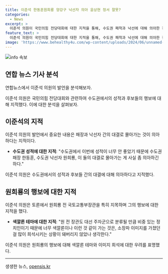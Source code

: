 ```yaml
---
title: 이준석 한동훈원희룡 양강구 낙선자 의아 윤상현 정서 잘못?
categories:
  - News
excerpt: >
  이준석 의원이 국민의힘 전당대회에 대한 지적을 통해, 수도권 패착과 낙선에 대해 의아한 점을 언급했다. 또한, 윤상현 의원과 원희룡 전 국토교통부장관에 대한 평가를 내리면서, 원희룡의 색깔론 테마와 이미지에 대해 우려를 표현했다. 
feature_text: >
  이준석 의원이 국민의힘 전당대회에 대한 지적을 통해, 수도권 패착과 낙선에 대해 의아한 점을 언급했다. 또한, 윤상현 의원과 원희룡 전 국토교통부장관에 대한 평가를 내리면서, 원희룡의 색깔론 테마와 이미지에 대해 우려를 표현했다. 
image: 'https://www.behealthy4u.com/wp-content/uploads/2024/06/unnamed-file.png'
---
```


<p><img src="https://www.behealthy4u.com/wp-content/uploads/2024/06/unnamed-file.png" alt="info 속보" /></p>

<h2 data-ke-size="size26">연합 뉴스 기사 분석</h2>

<p>연합뉴스에서 이준석 의원의 발언을 분석해보자.</p>

<p data-ke-size="size16">이준석 의원은 국민의힘 전당대회와 관련하여 수도권에서의 성적과 후보들의 행보에 대해 지적했다. 이에 대한 분석을 살펴보자.</p>

<h2 data-ke-size="size24">이준석의 지적</h2>

<p>이준석 의원의 발언에서 중요한 내용은 패장과 낙선자 간의 대결로 몰아가는 것이 의아하다는 지적이다.</p>

<ul>
  <li><b>수도권 성적에 대한 지적</b>: "수도권에서 이번에 성적이 너무 안 좋았기 때문에 수도권 패장 한동훈, 수도권 낙선자 원희룡, 이 둘의 대결로 몰아가는 게 사실 좀 의아하긴 하다."</li>
</ul>

<p data-ke-size="size16">이준석 의원은 수도권에서의 성적과 후보들 간의 대결에 대해 의아하다고 지적했다.</p>

<h2 data-ke-size="size24">원희룡의 행보에 대한 지적</h2>

<p>이준석 의원은 토론에서 원희룡 전 국토교통부장관을 특히 지목하며 그의 행보에 대한 지적을 했다.</p>

<ul>
  <li><b>색깔론 테마에 대한 지적</b>: "원 전 장관도 대선 주자군으로 분류될 만큼 비중 있는 정치인이기 때문에 너무 색깔론이나 이런 것 같이 가는 것은, 소장파 이미지를 가졌던 걸 많이 희석시키는 상황이 돼버리지 않았나 생각한다."</li>
</ul>

<p data-ke-size="size16">이준석 의원은 원희룡의 행보에 대해 색깔론 테마와 이미지 희석에 대한 우려를 표명했다.</p>

<hr>
생생한 뉴스, <a href="https://opensis.kr" rel="dofollow">opensis.kr</a>


